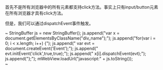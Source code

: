 首先不是所有浏览器中的所有元素都支持click方法。事实上只有input/button元素在所有浏览器才具有click方法。

但是，我们可以通过dispatchEvent事件触发。

~
				StringBuffer js = new StringBuffer();
				js.append("var x = document.getElementsByClassName(\"div_name\");");
				js.append("for(var i = 0; i < x.length; i++) {");
				js.append("  var evt = document.createEvent('Event');");
				js.append("  evt.initEvent('click',true,true);");
				js.append("  x[i].dispatchEvent(evt);");
				js.append("};");
				mWebView.loadUrl("javascript:" + js.toString());	
~        
